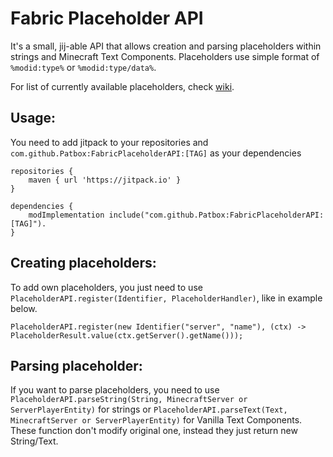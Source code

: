 # Fabric Placeholder API
It's a small, jij-able API that allows creation and parsing placeholders within strings and Minecraft Text Components.
Placeholders use simple format of `%modid:type%` or `%modid:type/data%`.

For list of currently available placeholders, check [wiki](https://github.com/Patbox/FabricPlaceholderAPI/wiki).

## Usage:
You need to add jitpack to your repositories and `com.github.Patbox:FabricPlaceholderAPI:[TAG]` as your dependencies

```
repositories {
	maven { url 'https://jitpack.io' }
}

dependencies {
	modImplementation include("com.github.Patbox:FabricPlaceholderAPI:[TAG]").
}
```
## Creating placeholders:
To add own placeholders, you just need to use `PlaceholderAPI.register(Identifier, PlaceholderHandler)`, like in example below.
```
PlaceholderAPI.register(new Identifier("server", "name"), (ctx) -> PlaceholderResult.value(ctx.getServer().getName()));
```

## Parsing placeholder:
If you want to parse placeholders, you need to use `PlaceholderAPI.parseString(String, MinecraftServer or ServerPlayerEntity)`
for strings or `PlaceholderAPI.parseText(Text, MinecraftServer or ServerPlayerEntity)` for Vanilla Text Components.
These function don't modify original one, instead they just return new String/Text.
